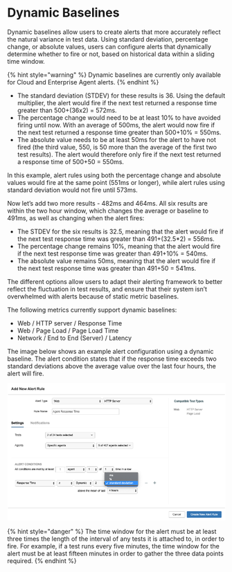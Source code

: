 # Dynamic Baselines

Dynamic baselines allow users to create alerts that more accurately reflect the natural variance in test data. Using standard deviation, percentage change, or absolute values, users can configure alerts that dynamically determine whether to fire or not, based on historical data within a sliding time window.

{% hint style="warning" %}
Dynamic baselines are currently only available for Cloud and Enterprise Agent alerts.
{% endhint %}

* The standard deviation \(STDEV\) for these results is 36. Using the default multiplier, the alert would fire if the next test returned a response time greater than 500+\(36x2\) = 572ms.
* The percentage change would need to be at least 10% to have avoided firing until now. With an average of 500ms, the alert would now fire if the next test returned a response time greater than 500+10% = 550ms.
* The absolute value needs to be at least 50ms for the alert to have not fired \(the third value, 550, is 50 more than the average of the first two test results\). The alert would therefore only fire if the next test returned a response time of 500+50 = 550ms.

In this example, alert rules using both the percentage change and absolute values would fire at the same point \(551ms or longer\), while alert rules using standard deviation would not fire until 573ms.  
  
Now let’s add two more results - 482ms and 464ms. All six results are within the two hour window, which changes the average or baseline to 491ms, as well as changing when the alert fires:

* The STDEV for the six results is 32.5, meaning that the alert would fire if the next test response time was greater than 491+\(32.5\*2\) = 556ms.
* The percentage change remains 10%, meaning that the alert would fire if the next test response time was greater than 491+10% = 540ms.
* The absolute value remains 50ms, meaning that the alert would fire if the next test response time was greater than 491+50 = 541ms.

The different options allow users to adapt their alerting framework to better reflect the fluctuation in test results, and ensure that their system isn’t overwhelmed with alerts because of static metric baselines.  
  
The following metrics currently support dynamic baselines:

* Web / HTTP server / Response Time
* Web / Page Load / Page Load Time
* Network / End to End \(Server\) / Latency

The image below shows an example alert configuration using a dynamic baseline. The alert condition states that if the response time exceeds two standard deviations above the average value over the last four hours, the alert will fire.

![](../.gitbook/assets/dynamic-baseline-example.png)

{% hint style="danger" %}
The time window for the alert must be at least three times the length of the interval of any tests it is attached to, in order to fire. For example, if a test runs every five minutes, the time window for the alert must be at least fifteen minutes in order to gather the three data points required.
{% endhint %}

